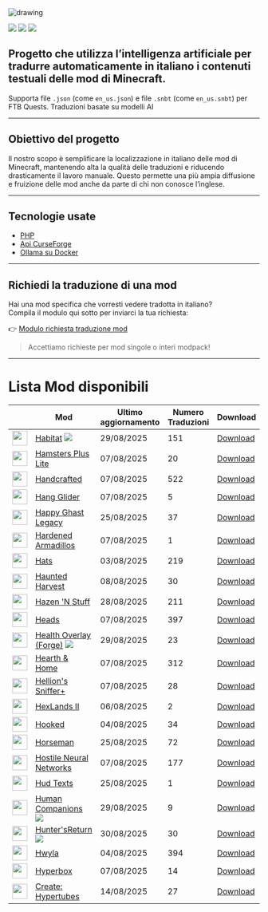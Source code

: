<img src="https://cdn.worldvectorlogo.com/logos/minecraft.svg" alt="drawing" />

![](https://img.shields.io/badge/Ultimo%20Aggiornamento-30%2F08%2F2025-blue)
![](https://img.shields.io/badge/Mod%20tradotte-1789-green)
![](https://img.shields.io/badge/Quest%20tradotte-4-green)

## Progetto che utilizza l’intelligenza artificiale per **tradurre automaticamente in italiano** i contenuti testuali delle mod di Minecraft.
Supporta file `.json` (come `en_us.json`) e file `.snbt` (come `en_us.snbt`) per FTB Quests.
Traduzioni basate su modelli AI

---

## Obiettivo del progetto

Il nostro scopo è semplificare la localizzazione in italiano delle mod di Minecraft, mantenendo alta la qualità delle traduzioni e riducendo drasticamente il lavoro manuale. Questo permette una più ampia diffusione e fruizione delle mod anche da parte di chi non conosce l’inglese.

---

## Tecnologie usate

- [PHP](https://www.php.net/)
- [Api CurseForge](https://curseforge.com/)
- [Ollama su Docker](https://hub.docker.com/r/ollama/ollama)

---

## Richiedi la traduzione di una mod

Hai una mod specifica che vorresti vedere tradotta in italiano?  
Compila il modulo qui sotto per inviarci la tua richiesta:

👉 [Modulo richiesta traduzione mod](https://forms.gle/3SsGruLzzU6gDovv8)

> Accettiamo richieste per mod singole o interi modpack!

---
# Lista Mod disponibili

|  |Mod | Ultimo<br/>aggiornamento | Numero<br/>Traduzioni |Download |
| ---- | ---- | ---- | ---- | ---- |
| <img src="https://media.forgecdn.net/avatars/463/244/637743275012281295.png" loading="lazy" decoding="async" width="30" /> | [Habitat](https://www.curseforge.com/minecraft/mc-mods/habitat "Web Site") ![](https://img.shields.io/badge/NEW-red) | 29/08/2025 | 151 | [Download ](https://download-directory.github.io/?url=https%3A%2F%2Fgithub.com%2Ffrancescoparadisi14%2FMinecraftModItaTranslate%2Ftree%2Fmain%2Ftraduzioni%2Fassets%2Fhabitat "Download") |
| <img src="https://media.forgecdn.net/avatars/1198/567/638774820746782271.png" loading="lazy" decoding="async" width="30" /> | [Hamsters Plus Lite](https://www.curseforge.com/minecraft/mc-mods/hamsters "Web Site")  | 07/08/2025 | 20 | [Download ](https://download-directory.github.io/?url=https%3A%2F%2Fgithub.com%2Ffrancescoparadisi14%2FMinecraftModItaTranslate%2Ftree%2Fmain%2Ftraduzioni%2Fassets%2Fhamsters "Download") |
| <img src="https://media.forgecdn.net/avatars/676/448/638067467429210259.gif" loading="lazy" decoding="async" width="30" /> | [Handcrafted](https://www.curseforge.com/minecraft/mc-mods/handcrafted "Web Site")  | 07/08/2025 | 522 | [Download ](https://download-directory.github.io/?url=https%3A%2F%2Fgithub.com%2Ffrancescoparadisi14%2FMinecraftModItaTranslate%2Ftree%2Fmain%2Ftraduzioni%2Fassets%2Fhandcrafted "Download") |
| <img src="https://media.forgecdn.net/avatars/807/105/638175844109886945.png" loading="lazy" decoding="async" width="30" /> | [Hang Glider](https://www.curseforge.com/minecraft/mc-mods/hang-glider "Web Site")  | 07/08/2025 | 5 | [Download ](https://download-directory.github.io/?url=https%3A%2F%2Fgithub.com%2Ffrancescoparadisi14%2FMinecraftModItaTranslate%2Ftree%2Fmain%2Ftraduzioni%2Fassets%2Fhangglider "Download") |
| <img src="https://media.forgecdn.net/avatars/1233/364/638808461965892318.jpg" loading="lazy" decoding="async" width="30" /> | [Happy Ghast Legacy](https://www.curseforge.com/minecraft/mc-mods/happy-ghast-legacy "Web Site")  | 25/08/2025 | 37 | [Download ](https://download-directory.github.io/?url=https%3A%2F%2Fgithub.com%2Ffrancescoparadisi14%2FMinecraftModItaTranslate%2Ftree%2Fmain%2Ftraduzioni%2Fassets%2Fhappy_ghast_legacy "Download") |
| <img src="https://media.forgecdn.net/avatars/978/556/638483594596510734.png" loading="lazy" decoding="async" width="30" /> | [Hardened Armadillos](https://www.curseforge.com/minecraft/mc-mods/hardened-armadillos "Web Site")  | 07/08/2025 | 1 | [Download ](https://download-directory.github.io/?url=https%3A%2F%2Fgithub.com%2Ffrancescoparadisi14%2FMinecraftModItaTranslate%2Ftree%2Fmain%2Ftraduzioni%2Fassets%2Fhardenedarmadillos "Download") |
| <img src="https://media.forgecdn.net/avatars/368/128/637535921708291308.png" loading="lazy" decoding="async" width="30" /> | [Hats](https://www.curseforge.com/minecraft/mc-mods/hats "Web Site")  | 03/08/2025 | 219 | [Download ](https://download-directory.github.io/?url=https%3A%2F%2Fgithub.com%2Ffrancescoparadisi14%2FMinecraftModItaTranslate%2Ftree%2Fmain%2Ftraduzioni%2Fassets%2Fhats "Download") |
| <img src="https://media.forgecdn.net/avatars/769/890/638107786158633425.gif" loading="lazy" decoding="async" width="30" /> | [Haunted Harvest](https://www.curseforge.com/minecraft/mc-mods/haunted-harvest "Web Site")  | 08/08/2025 | 30 | [Download ](https://download-directory.github.io/?url=https%3A%2F%2Fgithub.com%2Ffrancescoparadisi14%2FMinecraftModItaTranslate%2Ftree%2Fmain%2Ftraduzioni%2Fassets%2Fhauntedharvest "Download") |
| <img src="https://media.forgecdn.net/avatars/1216/200/638795161941145083.png" loading="lazy" decoding="async" width="30" /> | [Hazen 'N Stuff](https://www.curseforge.com/minecraft/mc-mods/hazen-n-stuff "Web Site")  | 28/08/2025 | 211 | [Download ](https://download-directory.github.io/?url=https%3A%2F%2Fgithub.com%2Ffrancescoparadisi14%2FMinecraftModItaTranslate%2Ftree%2Fmain%2Ftraduzioni%2Fassets%2Fhazennstuff "Download") |
| <img src="https://media.forgecdn.net/avatars/493/472/637803167554111916.png" loading="lazy" decoding="async" width="30" /> | [Heads](https://www.curseforge.com/minecraft/mc-mods/heads "Web Site")  | 07/08/2025 | 397 | [Download ](https://download-directory.github.io/?url=https%3A%2F%2Fgithub.com%2Ffrancescoparadisi14%2FMinecraftModItaTranslate%2Ftree%2Fmain%2Ftraduzioni%2Fassets%2Fheads "Download") |
| <img src="https://media.forgecdn.net/avatars/327/684/637450139127964388.png" loading="lazy" decoding="async" width="30" /> | [Health Overlay (Forge)](https://www.curseforge.com/minecraft/mc-mods/health-overlay "Web Site") ![](https://img.shields.io/badge/NEW-red) | 29/08/2025 | 23 | [Download ](https://download-directory.github.io/?url=https%3A%2F%2Fgithub.com%2Ffrancescoparadisi14%2FMinecraftModItaTranslate%2Ftree%2Fmain%2Ftraduzioni%2Fassets%2Fhealthoverlay "Download") |
| <img src="https://media.forgecdn.net/avatars/1198/570/638774822540996682.png" loading="lazy" decoding="async" width="30" /> | [Hearth & Home](https://www.curseforge.com/minecraft/mc-mods/hearth-and-home "Web Site")  | 07/08/2025 | 312 | [Download ](https://download-directory.github.io/?url=https%3A%2F%2Fgithub.com%2Ffrancescoparadisi14%2FMinecraftModItaTranslate%2Ftree%2Fmain%2Ftraduzioni%2Fassets%2Fhearth_and_home "Download") |
| <img src="https://media.forgecdn.net/avatars/829/703/638218358671270795.png" loading="lazy" decoding="async" width="30" /> | [Hellion's Sniffer+](https://www.curseforge.com/minecraft/mc-mods/hellions-sniffer "Web Site")  | 07/08/2025 | 28 | [Download ](https://download-directory.github.io/?url=https%3A%2F%2Fgithub.com%2Ffrancescoparadisi14%2FMinecraftModItaTranslate%2Ftree%2Fmain%2Ftraduzioni%2Fassets%2Fsnifferplus "Download") |
| <img src="https://media.forgecdn.net/avatars/427/584/637659498953366606.png" loading="lazy" decoding="async" width="30" /> | [HexLands II](https://www.curseforge.com/minecraft/mc-mods/hexlands-ii "Web Site")  | 06/08/2025 | 2 | [Download ](https://download-directory.github.io/?url=https%3A%2F%2Fgithub.com%2Ffrancescoparadisi14%2FMinecraftModItaTranslate%2Ftree%2Fmain%2Ftraduzioni%2Fassets%2Fhexlands "Download") |
| <img src="https://media.forgecdn.net/avatars/159/688/636660584917272178.png" loading="lazy" decoding="async" width="30" /> | [Hooked](https://www.curseforge.com/minecraft/mc-mods/hooked "Web Site")  | 04/08/2025 | 34 | [Download ](https://download-directory.github.io/?url=https%3A%2F%2Fgithub.com%2Ffrancescoparadisi14%2FMinecraftModItaTranslate%2Ftree%2Fmain%2Ftraduzioni%2Fassets%2Fhooked "Download") |
| <img src="https://media.forgecdn.net/avatars/1060/22/638591565440630440.png" loading="lazy" decoding="async" width="30" /> | [Horseman](https://www.curseforge.com/minecraft/mc-mods/horseman "Web Site")  | 25/08/2025 | 72 | [Download ](https://download-directory.github.io/?url=https%3A%2F%2Fgithub.com%2Ffrancescoparadisi14%2FMinecraftModItaTranslate%2Ftree%2Fmain%2Ftraduzioni%2Fassets%2Fhorseman "Download") |
| <img src="https://media.forgecdn.net/avatars/806/665/638174714833929377.png" loading="lazy" decoding="async" width="30" /> | [Hostile Neural Networks](https://www.curseforge.com/minecraft/mc-mods/hostile-neural-networks "Web Site")  | 07/08/2025 | 177 | [Download ](https://download-directory.github.io/?url=https%3A%2F%2Fgithub.com%2Ffrancescoparadisi14%2FMinecraftModItaTranslate%2Ftree%2Fmain%2Ftraduzioni%2Fassets%2Fhostilenetworks "Download") |
| <img src="https://media.forgecdn.net/avatars/858/143/638263226574933812.png" loading="lazy" decoding="async" width="30" /> | [Hud Texts](https://www.curseforge.com/minecraft/mc-mods/hud-texts "Web Site")  | 25/08/2025 | 1 | [Download ](https://download-directory.github.io/?url=https%3A%2F%2Fgithub.com%2Ffrancescoparadisi14%2FMinecraftModItaTranslate%2Ftree%2Fmain%2Ftraduzioni%2Fassets%2Fags_hud_texts "Download") |
| <img src="https://media.forgecdn.net/avatars/482/945/637782264417327668.png" loading="lazy" decoding="async" width="30" /> | [Human Companions](https://www.curseforge.com/minecraft/mc-mods/human-companions "Web Site") ![](https://img.shields.io/badge/NEW-red) | 29/08/2025 | 9 | [Download ](https://download-directory.github.io/?url=https%3A%2F%2Fgithub.com%2Ffrancescoparadisi14%2FMinecraftModItaTranslate%2Ftree%2Fmain%2Ftraduzioni%2Fassets%2Fhumancompanions "Download") |
| <img src="https://media.forgecdn.net/avatars/307/451/637388332690380467.png" loading="lazy" decoding="async" width="30" /> | [Hunter'sReturn](https://www.curseforge.com/minecraft/mc-mods/huntersreturn "Web Site") ![](https://img.shields.io/badge/NEW-red) | 30/08/2025 | 30 | [Download ](https://download-directory.github.io/?url=https%3A%2F%2Fgithub.com%2Ffrancescoparadisi14%2FMinecraftModItaTranslate%2Ftree%2Fmain%2Ftraduzioni%2Fassets%2Fhunters_return "Download") |
| <img src="https://media.forgecdn.net/avatars/63/499/636143286314870563.gif" loading="lazy" decoding="async" width="30" /> | [Hwyla](https://www.curseforge.com/minecraft/mc-mods/hwyla "Web Site")  | 04/08/2025 | 394 | [Download ](https://download-directory.github.io/?url=https%3A%2F%2Fgithub.com%2Ffrancescoparadisi14%2FMinecraftModItaTranslate%2Ftree%2Fmain%2Ftraduzioni%2Fassets%2Fwaila "Download") |
| <img src="https://media.forgecdn.net/avatars/330/921/637459155631899633.png" loading="lazy" decoding="async" width="30" /> | [Hyperbox](https://www.curseforge.com/minecraft/mc-mods/hyperbox "Web Site")  | 07/08/2025 | 14 | [Download ](https://download-directory.github.io/?url=https%3A%2F%2Fgithub.com%2Ffrancescoparadisi14%2FMinecraftModItaTranslate%2Ftree%2Fmain%2Ftraduzioni%2Fassets%2Fhyperbox "Download") |
| <img src="https://media.forgecdn.net/avatars/1304/374/638848167351949326.png" loading="lazy" decoding="async" width="30" /> | [Create: Hypertubes](https://www.curseforge.com/minecraft/mc-mods/hypertubes "Web Site")  | 14/08/2025 | 27 | [Download ](https://download-directory.github.io/?url=https%3A%2F%2Fgithub.com%2Ffrancescoparadisi14%2FMinecraftModItaTranslate%2Ftree%2Fmain%2Ftraduzioni%2Fassets%2Fcreate_hypertube "Download") |